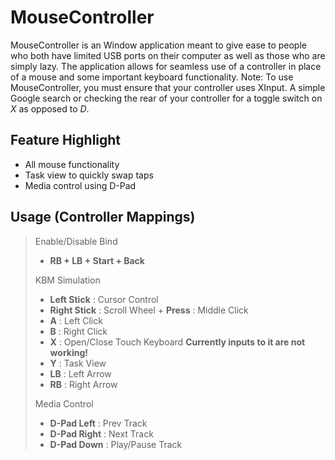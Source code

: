 # MouseController
MouseController is an Window application meant to give ease to people who both have limited USB ports on their computer as well as those who are simply lazy. The application allows for seamless use of a controller in place of a mouse and some important keyboard functionality.
Note: To use MouseController, you must ensure that your controller uses XInput. A simple Google search or checking the rear of your controller for a toggle switch on *X* as opposed to *D*.

## Feature Highlight
- All mouse functionality
- Task view to quickly swap taps
- Media control using D-Pad

## Usage (Controller Mappings)
> Enable/Disable Bind
> * **RB + LB + Start + Back**
>
> KBM Simulation
> * **Left Stick** : Cursor Control
> * **Right Stick** : Scroll Wheel + **Press** : Middle Click
> * **A** : Left Click
> * **B** : Right Click
> * **X** : Open/Close Touch Keyboard **Currently inputs to it are not working!**
> * **Y** : Task View
> * **LB** : Left Arrow
> * **RB** : Right Arrow
>
> Media Control
> * **D-Pad Left** : Prev Track
> * **D-Pad Right** : Next Track
> * **D-Pad Down** : Play/Pause Track
